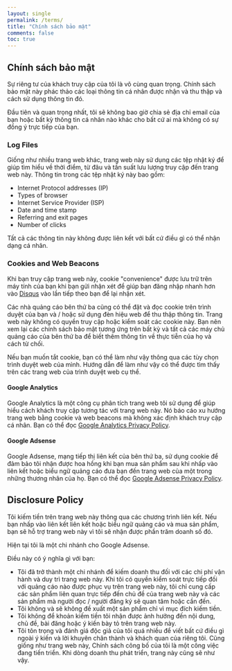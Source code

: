 ```yaml
---
layout: single
permalink: /terms/
title: "Chính sách bảo mật"
comments: false
toc: true
---
```


## Chính sách bảo mật

Sự riêng tư của khách truy cập của tôi là vô cùng quan trọng. Chính sách bảo mật này phác thảo các loại thông tin cá nhân được nhận và thu thập và cách sử dụng thông tin đó.

Đầu tiên và quan trọng nhất, tôi sẽ không bao giờ chia sẻ địa chỉ email của bạn hoặc bất kỳ thông tin cá nhân nào khác cho bất cứ ai mà không có sự đồng ý trực tiếp của bạn.

### Log Files

Giống như nhiều trang web khác, trang web này sử dụng các tệp nhật ký để giúp tìm hiểu về thời điểm, từ đâu và tần suất lưu lượng truy cập đến trang web này. Thông tin trong các tệp nhật ký này bao gồm:
* Internet Protocol addresses (IP)
* Types of browser
* Internet Service Provider (ISP)
* Date and time stamp
* Referring and exit pages
* Number of clicks

Tất cả các thông tin này không được liên kết với bất cứ điều gì có thể nhận dạng cá nhân.

### Cookies and Web Beacons


Khi bạn truy cập trang web này, cookie "convenience" được lưu trữ trên máy tính của bạn khi bạn gửi nhận xét để giúp bạn đăng nhập nhanh hơn vào [Disqus](http://disqus.com) vào lần tiếp theo bạn để lại nhận xét.

Các nhà quảng cáo bên thứ ba cũng có thể đặt và đọc cookie trên trình duyệt của bạn và / hoặc sử dụng đèn hiệu web để thu thập thông tin. Trang web này không có quyền truy cập hoặc kiểm soát các cookie này. Bạn nên xem lại các chính sách bảo mật tương ứng trên bất kỳ và tất cả các máy chủ quảng cáo của bên thứ ba để biết thêm thông tin về thực tiễn của họ và cách từ chối.

Nếu bạn muốn tắt cookie, bạn có thể làm như vậy thông qua các tùy chọn trình duyệt web của mình. Hướng dẫn để làm như vậy có thể được tìm thấy trên các trang web của trình duyệt web cụ thể.

#### Google Analytics


Google Analytics là một công cụ phân tích trang web tôi sử dụng để giúp hiểu cách khách truy cập tương tác với trang web này. Nó báo cáo xu hướng trang web bằng cookie và web beacons mà không xác định khách truy cập cá nhân. Bạn có thể đọc [Google Analytics Privacy Policy](http://www.google.com/analytics/learn/privacy.html).

#### Google Adsense


Google Adsense, mạng tiếp thị liên kết của bên thứ ba, sử dụng cookie để đảm bảo tôi nhận được hoa hồng khi bạn mua sản phẩm sau khi nhấp vào liên kết hoặc biểu ngữ quảng cáo đưa bạn đến trang web của một trong những thương nhân của họ. Bạn có thể đọc [Google Adsense Privacy Policy](http://support.google.com/adsense/bin/answer.py?hl=en&answer=48182).

## Disclosure Policy

Tôi kiếm tiền trên trang web này thông qua các chương trình liên kết. Nếu bạn nhấp vào liên kết liên kết hoặc biểu ngữ quảng cáo và mua sản phẩm, bạn sẽ hỗ trợ trang web này vì tôi sẽ nhận được phần trăm doanh số đó.

Hiện tại tôi là một chi nhánh cho Google Adsense.

Điều này có ý nghĩa gì với bạn:

* Tôi đã trở thành một chi nhánh để kiếm doanh thu đối với các chi phí vận hành và duy trì trang web này. Khi tôi có quyền kiểm soát trực tiếp đối với quảng cáo nào được phục vụ trên trang web này, tôi chỉ cung cấp các sản phẩm liên quan trực tiếp đến chủ đề của trang web này và các sản phẩm mà người đọc / người đăng ký sẽ quan tâm hoặc cần đến.
* Tôi không và sẽ không đề xuất một sản phẩm chỉ vì mục đích kiếm tiền.
* Tôi không để khoản kiếm tiền tôi nhận được ảnh hưởng đến nội dung, chủ đề, bài đăng hoặc ý kiến ​​bày tỏ trên trang web này.
* Tôi tôn trọng và đánh giá độc giả của tôi quá nhiều để viết bất cứ điều gì ngoài ý kiến ​​và lời khuyên chân thành và khách quan của riêng tôi.
Cũng giống như trang web này, Chính sách công bố của tôi là một công việc đang tiến triển. Khi dòng doanh thu phát triển, trang này cũng sẽ như vậy.
